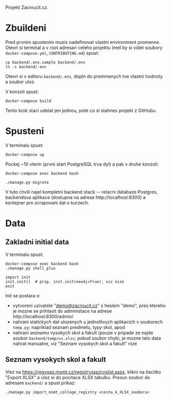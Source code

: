 Projekt Zacniucit.cz.

# Zbuildeni

Pred prvnim spustenim musis nadefinovat vlastni environment promenne.
Otevri si terminal a v root adresari celeho projektu (mel by si videt
soubory `docker-compose.yml`, `CONTRIBUTING.md`) spust:

```
cp backend/.env.sample backend/.env
ln -s backend/.env
```

Otevri si v editoru `backend/.env`, dopln do prommenych tve vlastni hodnoty
a soubor uloz.  

V konzoli spust:

```
docker-compose build
```

Tento krok staci udelat jen jednou, pote co si stahnes projekt z GitHubu.


# Spusteni

V terminalu spust:

```
docker-compose up
```

Pockej ~10 vterin (prvni start PostgreSQL trva dyl) a pak v druhe konzoli:

```
docker-compose exec backend bash

./manage.py migrate
```

V tuto chvili najel kompletni backend stack -- relacni databaze Postgres, backendova 
aplikace (dostupna na adrese http://localhost:8300) a kontejner pro scrapovani dat
o kurzech.


# Data

## Zakladni initial data

V terminalu spust:

```
docker-compose exec backend bash
./manage.py shell_plus

import init
init.init()  # prip. init.init(neo4j=True), viz nize
exit
```

Init se postara o:

* vytvoreni uzivatele "demo@zacniucit.cz" s heslem "demo", pres ktereho je mozne se prihlasit
do administace na adrese http://localhost:8300/admin/
* nahrani statickych dat ulozenych u jednotlivych aplikacich v souborech `temp.py`; napriklad
seznam predmetu, typy skol, apod
* nahrani seznamu vysokych skol a fakult (pouze v pripade ze najde soubor `backend/temp/vs.xlsx`;
pokud soubor chybi, je mozne tato data nahrat manualne, viz "Seznam vysokych skol a fakult"
nize

## Seznam vysokych skol a fakult

Vlez na https://regvssp.msmt.cz/registrvssp/cvslist.aspx, klikni na tlacitko "Export XLSX"
a uloz si do pocitace XLSX tabulku. Presun soubor do adresare `backend/` a spust prikaz:

```
./manage.py import_msmt_college_registry <cesta_k_XLSX_souboru>
```